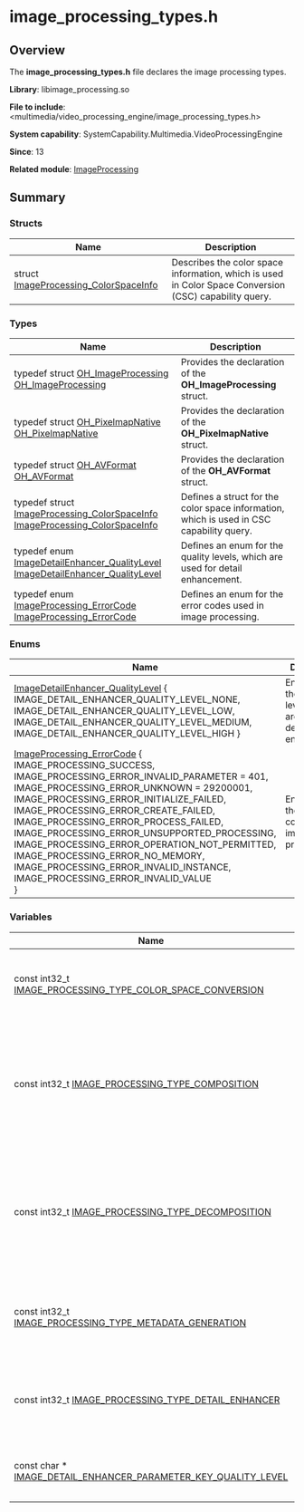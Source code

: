 # image_processing_types.h


## Overview

The **image_processing_types.h** file declares the image processing types.

**Library**: libimage_processing.so

**File to include**: &lt;multimedia/video_processing_engine/image_processing_types.h&gt;

**System capability**: SystemCapability.Multimedia.VideoProcessingEngine

**Since**: 13

**Related module**: [ImageProcessing](_image_processing.md)


## Summary


### Structs

| Name| Description| 
| -------- | -------- |
| struct  [ImageProcessing_ColorSpaceInfo](_image_processing___color_space_info.md) | Describes the color space information, which is used in Color Space Conversion (CSC) capability query.| 


### Types

| Name| Description| 
| -------- | -------- |
| typedef struct [OH_ImageProcessing](_image_processing.md#oh_imageprocessing) [OH_ImageProcessing](_image_processing.md#oh_imageprocessing) | Provides the declaration of the **OH_ImageProcessing** struct.| 
| typedef struct [OH_PixelmapNative](_image_processing.md#oh_pixelmapnative) [OH_PixelmapNative](_image_processing.md#oh_pixelmapnative) | Provides the declaration of the **OH_PixelmapNative** struct.| 
| typedef struct [OH_AVFormat](_image_processing.md#oh_avformat) [OH_AVFormat](_image_processing.md#oh_avformat) | Provides the declaration of the **OH_AVFormat** struct.| 
| typedef struct [ImageProcessing_ColorSpaceInfo](_image_processing___color_space_info.md) [ImageProcessing_ColorSpaceInfo](_image_processing.md#imageprocessing_colorspaceinfo) | Defines a struct for the color space information, which is used in CSC capability query.| 
| typedef enum [ImageDetailEnhancer_QualityLevel](_image_processing.md#imagedetailenhancer_qualitylevel-1) [ImageDetailEnhancer_QualityLevel](_image_processing.md#imagedetailenhancer_qualitylevel) | Defines an enum for the quality levels, which are used for detail enhancement.| 
| typedef enum [ImageProcessing_ErrorCode](_image_processing.md#imageprocessing_errorcode-1) [ImageProcessing_ErrorCode](_image_processing.md#imageprocessing_errorcode) | Defines an enum for the error codes used in image processing.| 


### Enums

| Name| Description| 
| -------- | -------- |
| [ImageDetailEnhancer_QualityLevel](_image_processing.md#imagedetailenhancer_qualitylevel-1) { <br>IMAGE_DETAIL_ENHANCER_QUALITY_LEVEL_NONE,<br>IMAGE_DETAIL_ENHANCER_QUALITY_LEVEL_LOW,<br>IMAGE_DETAIL_ENHANCER_QUALITY_LEVEL_MEDIUM,<br>IMAGE_DETAIL_ENHANCER_QUALITY_LEVEL_HIGH } | Enumerates the quality levels, which are used for detail enhancement.| 
| [ImageProcessing_ErrorCode](_image_processing.md#imageprocessing_errorcode-1) {<br>IMAGE_PROCESSING_SUCCESS,<br>IMAGE_PROCESSING_ERROR_INVALID_PARAMETER = 401,<br>IMAGE_PROCESSING_ERROR_UNKNOWN = 29200001,<br>IMAGE_PROCESSING_ERROR_INITIALIZE_FAILED,<br>IMAGE_PROCESSING_ERROR_CREATE_FAILED,<br>IMAGE_PROCESSING_ERROR_PROCESS_FAILED,<br>IMAGE_PROCESSING_ERROR_UNSUPPORTED_PROCESSING,<br>IMAGE_PROCESSING_ERROR_OPERATION_NOT_PERMITTED,<br>IMAGE_PROCESSING_ERROR_NO_MEMORY,<br>IMAGE_PROCESSING_ERROR_INVALID_INSTANCE,<br>IMAGE_PROCESSING_ERROR_INVALID_VALUE<br>} | Enumerates the error codes used in image processing.| 


### Variables

| Name| Description| 
| -------- | -------- |
| const int32_t [IMAGE_PROCESSING_TYPE_COLOR_SPACE_CONVERSION](_image_processing.md#image_processing_type_color_space_conversion) | Used to create an image processing instance for CSC.| 
| const int32_t [IMAGE_PROCESSING_TYPE_COMPOSITION](_image_processing.md#image_processing_type_composition) | Used to create an image processing instance for converting a dual-layer HDR image into a single-layer HDR image.| 
| const int32_t [IMAGE_PROCESSING_TYPE_DECOMPOSITION](_image_processing.md#image_processing_type_decomposition) | Used to create an image processing instance for converting a single-layer HDR image into a dual-layer HDR image.| 
| const int32_t [IMAGE_PROCESSING_TYPE_METADATA_GENERATION](_image_processing.md#image_processing_type_metadata_generation) | Used to create an image processing instance for metadata generation.| 
| const int32_t [IMAGE_PROCESSING_TYPE_DETAIL_ENHANCER](_image_processing.md#image_processing_type_detail_enhancer) | Used to create an image processing instance for detail enhancement.| 
| const char \* [IMAGE_DETAIL_ENHANCER_PARAMETER_KEY_QUALITY_LEVEL](_image_processing.md#image_detail_enhancer_parameter_key_quality_level) | Used to set the quality level for image detail enhancement.| 
